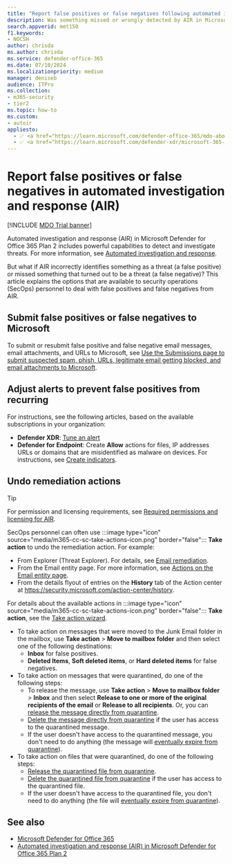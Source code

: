 ```yaml
---
title: "Report false positives or false negatives following automated investigation and response"
description: Was something missed or wrongly detected by AIR in Microsoft Defender for Office 365 Plan 2? Learn how to submit false positives or false negatives to Microsoft for analysis.
search.appverid: met150
f1.keywords: 
- NOCSH
author: chrisda
ms.author: chrisda
ms.service: defender-office-365
ms.date: 07/10/2024
ms.localizationpriority: medium
manager: deniseb
audience: ITPro
ms.collection: 
- m365-security
- tier2
ms.topic: how-to
ms.custom: 
- autoir
appliesto:
  - ✅ <a href="https://learn.microsoft.com/defender-office-365/mdo-about#defender-for-office-365-plan-1-vs-plan-2-cheat-sheet" target="_blank">Microsoft Defender for Office 365 Plan 2</a>
  - ✅ <a href="https://learn.microsoft.com/defender-xdr/microsoft-365-defender" target="_blank">Microsoft Defender XDR</a>
---
```


# Report false positives or false negatives in automated investigation and response (AIR)

[!INCLUDE [MDO Trial banner](../includes/mdo-trial-banner.md)]

Automated investigation and response (AIR) in Microsoft Defender for Office 365 Plan 2 includes powerful capabilities to detect and investigate threats. For more information, see [Automated investigation and response](air-about.md).

But what if AIR incorrectly identifies something as a threat (a false positive) or missed something that turned out to be a threat (a false negative)? This article explains the options that are available to security operations (SecOps) personnel to deal with false positives and false negatives from AIR.

## Submit false positives or false negatives to Microsoft

To submit or resubmit false positive and false negative email messages, email attachments, and URLs to Microsoft, see [Use the Submissions page to submit suspected spam, phish, URLs, legitimate email getting blocked, and email attachments to Microsoft](submissions-admin.md).

## Adjust alerts to prevent false positives from recurring

For instructions, see the following articles, based on the available subscriptions in your organization:

- **Defender XDR**: [Tune an alert](/defender-xdr/investigate-alerts#tune-an-alert)
- **Defender for Endpoint**: Create **Allow** actions for files, IP addresses URLs or domains that are misidentified as malware on devices. For instructions, see [Create indicators](/defender-endpoint/manage-indicators).

## Undo remediation actions

> [!TIP]
> For permission and licensing requirements, see [Required permissions and licensing for AIR](air-about.md#required-permissions-and-licensing-for-air).

SecOps personnel can often use :::image type="icon" source="media/m365-cc-sc-take-actions-icon.png" border="false"::: **Take action** to undo the remediation action. For example:

- From Explorer (Threat Explorer). For details, see [Email remediation](threat-explorer-threat-hunting.md#email-remediation).
- From the Email entity page. For more information, see [Actions on the Email entity page](mdo-email-entity-page.md#actions-on-the-email-entity-page).
- From the details flyout of entries on the **History** tab of the Action center at <https://security.microsoft.com/action-center/history>.

For details about the available actions in :::image type="icon" source="media/m365-cc-sc-take-actions-icon.png" border="false"::: **Take action**, see the [Take action wizard](threat-explorer-threat-hunting.md#the-take-action-wizard).

- To take action on messages that were moved to the Junk Email folder in the mailbox, use **Take action** \> **Move to mailbox folder** and then select one of the following destinations:
  - **Inbox** for false positives.
  - **Deleted Items**, **Soft deleted items**, or **Hard deleted items** for false negatives.
- To take action on messages that were quarantined, do one of the following steps:
  - To release the message, use **Take action** \> **Move to mailbox folder** \> **Inbox** and then select **Release to one or more of the original recipients of the email** or **Release to all recipients**. Or, you can [release the message directly from quarantine](quarantine-admin-manage-messages-files.md#release-quarantined-email).
  - [Delete the message directly from quarantine](quarantine-admin-manage-messages-files.md#delete-email-from-quarantine) if the user has access to the quarantined message.
  - If the user doesn't have access to the quarantined message, you don't need to do anything (the message will [eventually expire from quarantine](quarantine-about.md#quarantine-retention)).
- To take action on files that were quarantined, do one of the following steps:
  - [Release the quarantined file from quarantine](quarantine-admin-manage-messages-files.md#release-quarantined-files-from-quarantine).
  - [Delete the quarantined file from quarantine](quarantine-admin-manage-messages-files.md#delete-quarantined-files-from-quarantine) if the user has access to the quarantined file.
  - If the user doesn't have access to the quarantined file, you don't need to do anything (the file will [eventually expire from quarantine](quarantine-about.md#quarantine-retention)).

## See also

- [Microsoft Defender for Office 365](mdo-about.md)
- [Automated investigation and response (AIR) in Microsoft Defender for Office 365 Plan 2](air-about.md)
